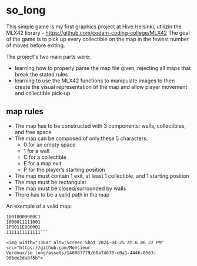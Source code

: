 # so_long

This simple game is my first graphics project at Hive Helsinki, utilizin the MLX42 library - https://github.com/codam-coding-college/MLX42
The goal of the game is to pick up every collectible on the map in the fewest number of moves before exiting. 

The project's two main parts were:
- learning how to properly parse the map file given, rejecting all maps that break the stated rules
- learning to use the MLX42 functions to manipulate images to then create the visual representation of the map and allow player movement and collectible pick-up

## map rules

- The map has to be constructed with 3 components: walls, collectibles, and free space
- The map can be composed of only these 5 characters:
    - 0 for an empty space
    - 1 for a wall
    - C for a collectible
    - E for a map exit
    - P for the player’s starting position
- The map must contain 1 exit, at least 1 collectible, and 1 starting position
- The map must be rectangular
- The map must be closed/surrounded by walls
- There has to be a valid path in the map

An example of a valid map:
```1111111111111
10010000000C1
1000011111001
1P0011E000001
1111111111111```

<img width="1368" alt="Screen Shot 2024-04-25 at 6 06 22 PM" src="https://github.com/Monsieur-Verdoux/so_long/assets/140087779/60a74670-c0a1-4446-8563-986de2da8f5b">
